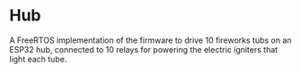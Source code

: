 # Hub

A FreeRTOS implementation of the firmware to drive 10 fireworks tubs on an ESP32 hub, connected to 10 relays 
for powering the electric igniters that light each tube.
